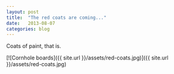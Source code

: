 ```yaml
---
layout: post
title:  "The red coats are coming..."
date:   2013-08-07
categories: blog
---
```


Coats of paint, that is.

[![Cornhole boards]({{ site.url }}/assets/red-coats.jpg)]({{ site.url }}/assets/red-coats.jpg)
